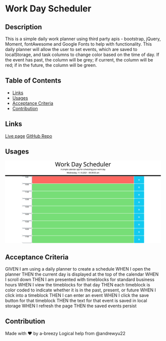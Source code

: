 # Work Day Scheduler

## Description

This is a simple daily work planner using third party apis - bootstrap, jQuery, Moment, fontAwesome and Google Fonts to help with functionality. This daily planner will allow the user to set events, which are saved to localStorage, and task columns to change color based on the time of day. If the event has past, the column will be grey; if current, the column will be red; if in the future, the column will be green.

## Table of Contents

- [Links](#links)
- [Usages](#usages)
- [Acceptance Criteria](#acceptance-criteria)
- [Contribution](#contribution)

## Links

[Live page](https://a-breezy.github.io/Work-Day-Scheduler/)
[GitHub Repo](https://github.com/a-breezy/Work-Day-Scheduler)

## Usages

![Work Day Scheduler](./assets/images/work-day-scheduler.png)

## Acceptance Criteria

GIVEN I am using a daily planner to create a schedule
WHEN I open the planner
THEN the current day is displayed at the top of the calendar
WHEN I scroll down
THEN I am presented with timeblocks for standard business hours
WHEN I view the timeblocks for that day
THEN each timeblock is color coded to indicate whether it is in the past, present, or future
WHEN I click into a timeblock
THEN I can enter an event
WHEN I click the save button for that timeblock
THEN the text for that event is saved in local storage
WHEN I refresh the page
THEN the saved events persist

## Contribution

Made with ❤️ by a-breezy
Logical help from @andrewyu22
